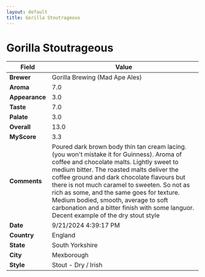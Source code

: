 ```yaml
---
layout: default
title: Gorilla Stoutrageous
---
```


# Gorilla Stoutrageous

| Field         | Value                                                                                                   |
|---------------|---------------------------------------------------------------------------------------------------------|
| **Brewer**    | Gorilla Brewing (Mad Ape Ales)                                                                                        |
| **Aroma**     | 7.0                                                                                         |
| **Appearance**| 3.0                                                                                    |
| **Taste**     | 7.0                                                                                         |
| **Palate**    | 3.0                                                                                        |
| **Overall**   | 13.0                                                                                       |
| **MyScore**   | 3.3                                                                                       |
| **Comments**  | Poured dark brown body thin tan cream lacing. (you won't mistake it for Guinness). Aroma of coffee and chocolate malts. Lightly sweet to medium bitter. The roasted malts deliver the coffee ground and dark chocolate flavours but there is not much caramel to sweeten. So not as rich as some, and the same goes for texture. Medium bodied, smooth, average to soft carbonation and a bitter finish with some languor. Decent example of the dry stout style                                                                                      |
| **Date**      | 9/21/2024 4:39:17 PM                                                                                          |
| **Country**   | England                                                                                       |
| **State**     | South Yorkshire                                                                                         |
| **City**      | Mexborough                                                                                          |
| **Style**     | Stout - Dry / Irish                                                                                         |

